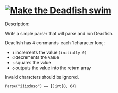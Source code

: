 # [![Make the Deadfish swim](https://www.codewars.com/kata/51e0007c1f9378fa810002a9)](https://www.codewars.com/kata/51e0007c1f9378fa810002a9)


Description:

Write a simple parser that will parse and run Deadfish.

Deadfish has 4 commands, each 1 character long:

* `i` increments the value `(initially 0)`
* `d` decrements the value
* `s` squares the value
* `o` outputs the value into the return array

Invalid characters should be ignored.
```
Parse("iiisdoso") == []int{8, 64}
```
